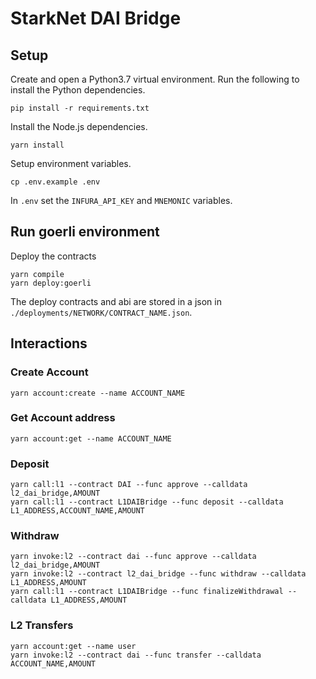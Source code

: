 # StarkNet DAI Bridge

## Setup

Create and open a Python3.7 virtual environment. Run the following to install the Python dependencies.
```
pip install -r requirements.txt
```

Install the Node.js dependencies.
```
yarn install
```

Setup environment variables.
```
cp .env.example .env
```

In `.env` set the `INFURA_API_KEY` and `MNEMONIC` variables.


## Run goerli environment
Deploy the contracts
```
yarn compile
yarn deploy:goerli
```

The deploy contracts and abi are stored in a json in `./deployments/NETWORK/CONTRACT_NAME.json`.

## Interactions

### Create Account
```
yarn account:create --name ACCOUNT_NAME
```

### Get Account address
```
yarn account:get --name ACCOUNT_NAME
```

### Deposit
```
yarn call:l1 --contract DAI --func approve --calldata l2_dai_bridge,AMOUNT
yarn call:l1 --contract L1DAIBridge --func deposit --calldata L1_ADDRESS,ACCOUNT_NAME,AMOUNT
```

### Withdraw
```
yarn invoke:l2 --contract dai --func approve --calldata l2_dai_bridge,AMOUNT
yarn invoke:l2 --contract l2_dai_bridge --func withdraw --calldata L1_ADDRESS,AMOUNT
yarn call:l1 --contract L1DAIBridge --func finalizeWithdrawal --calldata L1_ADDRESS,AMOUNT
```

### L2 Transfers
```
yarn account:get --name user
yarn invoke:l2 --contract dai --func transfer --calldata ACCOUNT_NAME,AMOUNT
```

